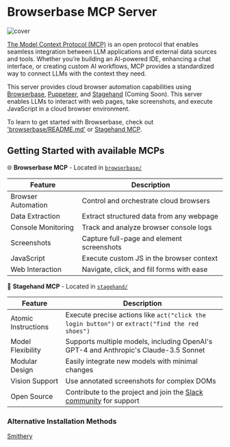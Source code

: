 # Browserbase MCP Server

![cover](assets/cover-mcp.png)

[The Model Context Protocol (MCP)](https://modelcontextprotocol.io/introduction) is an open protocol that enables seamless integration between LLM applications and external data sources and tools. Whether you’re building an AI-powered IDE, enhancing a chat interface, or creating custom AI workflows, MCP provides a standardized way to connect LLMs with the context they need.

This server provides cloud browser automation capabilities using [Browserbase](https://www.browserbase.com/), [Puppeteer](https://pptr.dev/), and [Stagehand](https://github.com/browserbase/stagehand) (Coming Soon). This server enables LLMs to interact with web pages, take screenshots, and execute JavaScript in a cloud browser environment.

To learn to get started with Browserbase, check out ['browserbase/README.md'](./browserbase/README.md) or [Stagehand MCP](./stagehand/README.md).

## Getting Started with available MCPs

🌐 **Browserbase MCP** - Located in [`browserbase/`](./browserbase/)

| Feature | Description |
|---------|-------------|
| Browser Automation | Control and orchestrate cloud browsers |
| Data Extraction | Extract structured data from any webpage |
| Console Monitoring | Track and analyze browser console logs |
| Screenshots | Capture full-page and element screenshots |
| JavaScript | Execute custom JS in the browser context |
| Web Interaction | Navigate, click, and fill forms with ease |

🤘 **Stagehand MCP** - Located in [`stagehand/`](./stagehand/) 

| Feature | Description |
|---------|-------------|
| Atomic Instructions | Execute precise actions like `act("click the login button")` or `extract("find the red shoes")` |
| Model Flexibility | Supports multiple models, including OpenAI's GPT-4 and Anthropic's Claude-3.5 Sonnet |
| Modular Design | Easily integrate new models with minimal changes |
| Vision Support | Use annotated screenshots for complex DOMs |
| Open Source | Contribute to the project and join the [Slack community](https://join.slack.com/t/stagehand-dev/shared_invite/zt-2uvuobu50-~wVSx2Si75CPa3332hwVEw) for support |

### Alternative Installation Methods

[Smithery](https://smithery.ai/protocol/@browserbasehq)
